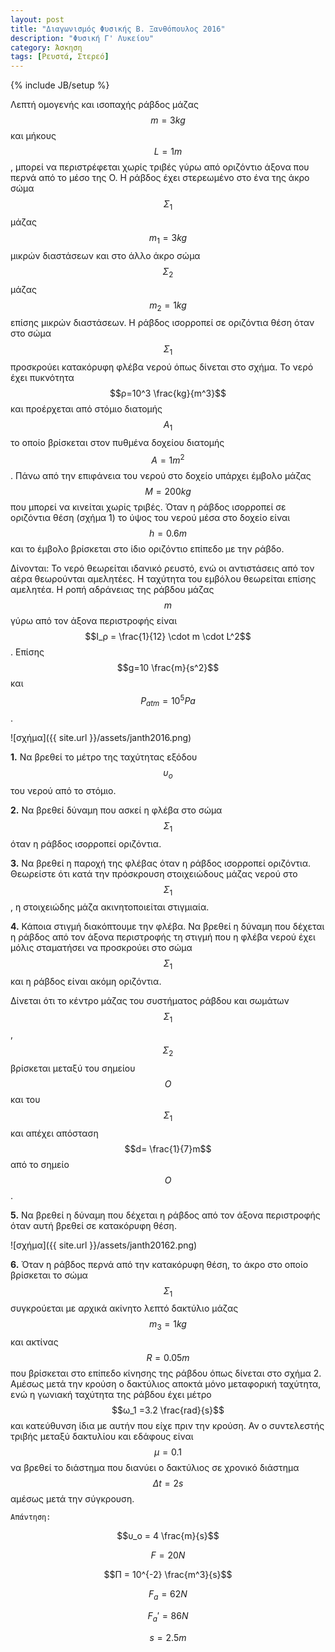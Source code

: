 ```yaml
---
layout: post
title: "Διαγωνισμός Φυσικής Β. Ξανθόπουλος 2016"
description: "Φυσική Γ' Λυκείου"
category: Άσκηση
tags: [Ρευστά, Στερεό]
---
```

{% include JB/setup %}


Λεπτή ομογενής και ισοπαχής ράβδος μάζας $$m=3kg$$ και μήκους $$L=1m$$, μπορεί να
περιστρέφεται χωρίς τριβές γύρω από οριζόντιο άξονα που περνά από το μέσο της
O. Η ράβδος έχει στερεωμένο στο ένα της άκρο σώμα $$Σ_1$$ μάζας $$m_1 =3kg$$ μικρών
διαστάσεων και στο άλλο άκρο σώμα $$Σ_2$$ μάζας $$m_2 =1kg$$ επίσης μικρών διαστάσεων.
Η ράβδος ισορροπεί σε οριζόντια θέση όταν στο σώμα $$Σ_1$$ προσκρούει κατακόρυφη
φλέβα νερού όπως δίνεται στο σχήμα. Το νερό έχει πυκνότητα $$ρ=10^3 \frac{kg}{m^3}$$ και
προέρχεται από στόμιο διατομής $$Α_1$$ το οποίο βρίσκεται στον πυθμένα δοχείου
διατομής $$A=1 m^2$$ . Πάνω από την επιφάνεια του νερού στο δοχείο υπάρχει έμβολο
μάζας $$Μ=200kg$$ που μπορεί να κινείται χωρίς τριβές. Όταν η ράβδος ισορροπεί σε
οριζόντια θέση (σχήμα 1) το ύψος του νερού μέσα στο δοχείο είναι $$h=0.6m$$ και το
έμβολο βρίσκεται στο ίδιο οριζόντιο επίπεδο με την ράβδο.

Δίνονται: Το νερό θεωρείται ιδανικό ρευστό, ενώ οι αντιστάσεις από τον αέρα
θεωρούνται αμελητέες. Η ταχύτητα του εμβόλου θεωρείται επίσης αμελητέα. Η
ροπή αδράνειας της ράβδου μάζας $$m$$ γύρω από τον άξονα περιστροφής είναι
$$I_ρ = \frac{1}{12} \cdot m \cdot L^2$$. Επίσης $$g=10 \frac{m}{s^2}$$ και $$P_{atm} =10^5 Pa$$.

![σχήμα]({{ site.url }}/assets/janth2016.png) 

**1.** Να βρεθεί το μέτρο της ταχύτητας εξόδου $$υ_o$$ του νερού από το στόμιο.

**2.** Να βρεθεί δύναμη που ασκεί η φλέβα στο σώμα $$Σ_1$$ όταν η ράβδος ισορροπεί
οριζόντια. 

**3.** Να βρεθεί η παροχή της φλέβας όταν η ράβδος ισορροπεί οριζόντια. Θεωρείστε
ότι κατά την πρόσκρουση στοιχειώδους μάζας νερού στο $$Σ_1$$ , η στοιχειώδης μάζα
ακινητοποιείται στιγμιαία.

**4.** Κάποια στιγμή διακόπτουμε την φλέβα. Να βρεθεί η δύναμη που δέχεται η
ράβδος από τον άξονα περιστροφής τη στιγμή που η φλέβα νερού έχει μόλις
σταματήσει να προσκρούει στο σώμα $$Σ_1$$ και η ράβδος είναι ακόμη οριζόντια.

Δίνεται ότι το κέντρο μάζας του συστήματος ράβδου και σωμάτων $$Σ_1$$, $$Σ_2$$ βρίσκεται
μεταξύ του σημείου $$Ο$$ και του $$Σ_1$$ και απέχει απόσταση $$d= \frac{1}{7}m$$ από το σημείο $$Ο$$.

**5.** Να βρεθεί η δύναμη που δέχεται η ράβδος από τον άξονα περιστροφής όταν αυτή
βρεθεί σε κατακόρυφη θέση. 

![σχήμα]({{ site.url }}/assets/janth20162.png)

**6.** Όταν η ράβδος περνά από την κατακόρυφη θέση, το άκρο στο οποίο βρίσκεται το σώμα $$Σ_1$$
συγκρούεται με αρχικά ακίνητο λεπτό δακτύλιο μάζας $$m_3 =1kg$$ και ακτίνας $$R=0.05m$$ που
βρίσκεται στο επίπεδο κίνησης της ράβδου όπως δίνεται στο σχήμα 2. Αμέσως μετά την κρούση ο δακτύλιος αποκτά μόνο μεταφορική ταχύτητα, ενώ η γωνιακή ταχύτητα της ράβδου έχει μέτρο $$ω_1 =3.2 \frac{rad}{s}$$ και κατεύθυνση ίδια με αυτήν που είχε πριν την κρούση. Αν ο συντελεστής τριβής μεταξύ δακτυλίου και εδάφους είναι $$μ=0.1$$ να βρεθεί το διάστημα που διανύει ο δακτύλιος σε
χρονικό διάστημα $$Δt=2s$$ αμέσως μετά την σύγκρουση.


`Απάντηση:`

$$υ_ο = 4 \frac{m}{s}$$

$$F = 20N$$

$$Π = 10^{-2} \frac{m^3}{s}$$

$$F_a = 62N$$

$$F_a' = 86N$$

$$s = 2.5m$$